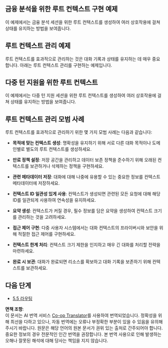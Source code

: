 <!--
CO_OP_TRANSLATOR_METADATA:
{
  "original_hash": "8311f46a35cf608c9780f39b62c9dc3f",
  "translation_date": "2025-07-14T02:00:08+00:00",
  "source_file": "05-AdvancedTopics/mcp-root-contexts/README.md",
  "language_code": "ko"
}
-->
## 금융 분석을 위한 루트 컨텍스트 구현 예제

이 예제에서는 금융 분석 세션을 위한 루트 컨텍스트를 생성하여 여러 상호작용에 걸쳐 상태를 유지하는 방법을 보여줍니다.

## 루트 컨텍스트 관리 예제

루트 컨텍스트를 효과적으로 관리하는 것은 대화 기록과 상태를 유지하는 데 매우 중요합니다. 아래는 루트 컨텍스트 관리를 구현하는 예제입니다.

## 다중 턴 지원을 위한 루트 컨텍스트

이 예제에서는 다중 턴 지원 세션을 위한 루트 컨텍스트를 생성하여 여러 상호작용에 걸쳐 상태를 유지하는 방법을 보여줍니다.

## 루트 컨텍스트 관리 모범 사례

루트 컨텍스트를 효과적으로 관리하기 위한 몇 가지 모범 사례는 다음과 같습니다:

- **목적에 맞는 컨텍스트 생성**: 명확성을 유지하기 위해 서로 다른 대화 목적이나 도메인별로 별도의 루트 컨텍스트를 생성하세요.

- **만료 정책 설정**: 저장 공간을 관리하고 데이터 보존 정책을 준수하기 위해 오래된 컨텍스트를 보관하거나 삭제하는 정책을 구현하세요.

- **관련 메타데이터 저장**: 대화에 대해 나중에 유용할 수 있는 중요한 정보를 컨텍스트 메타데이터에 저장하세요.

- **컨텍스트 ID 일관성 있게 사용**: 컨텍스트가 생성되면 관련된 모든 요청에 대해 해당 ID를 일관되게 사용하여 연속성을 유지하세요.

- **요약 생성**: 컨텍스트가 커질 경우, 필수 정보를 담은 요약을 생성하여 컨텍스트 크기를 관리하는 것을 고려하세요.

- **접근 제어 구현**: 다중 사용자 시스템에서는 대화 컨텍스트의 프라이버시와 보안을 위해 적절한 접근 제어를 구현하세요.

- **컨텍스트 한계 처리**: 컨텍스트 크기 제한을 인지하고 매우 긴 대화를 처리할 전략을 마련하세요.

- **완료 시 보관**: 대화가 완료되면 리소스를 확보하고 대화 기록을 보존하기 위해 컨텍스트를 보관하세요.

## 다음 단계

- [5.5 라우팅](../mcp-routing/README.md)

**면책 조항**:  
이 문서는 AI 번역 서비스 [Co-op Translator](https://github.com/Azure/co-op-translator)를 사용하여 번역되었습니다. 정확성을 위해 최선을 다하고 있으나, 자동 번역에는 오류나 부정확한 부분이 있을 수 있음을 유의해 주시기 바랍니다. 원문은 해당 언어의 원본 문서가 권위 있는 출처로 간주되어야 합니다. 중요한 정보의 경우 전문적인 인간 번역을 권장합니다. 본 번역 사용으로 인해 발생하는 오해나 잘못된 해석에 대해 당사는 책임을 지지 않습니다.